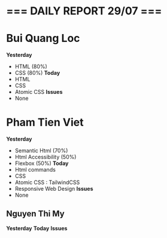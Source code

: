 # === DAILY REPORT 29/07 ===

# Bui Quang Loc

**Yesterday**

- HTML (80%)
- CSS (80%)
  **Today**
- HTML
- CSS
- Atomic CSS
  **Issues**
- None

# Pham Tien Viet
**Yesterday**
- Semantic Html (70%)
- Html Accessibility (50%)
- Flexbox (50%)
**Today**
- Html commands 
- CSS
- Atomic CSS : TailwindCSS
- Responsive Web Design
**Issues**
- None 
## Nguyen Thi My 
**Yesterday**
**Today**
**Issues**


